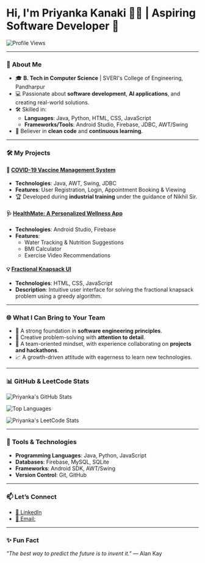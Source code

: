 # Hi, I'm Priyanka Kanaki 👩‍💻 | **Aspiring Software Developer** 🚀

![Profile Views](https://komarev.com/ghpvc/?username=priyanka-kanaki&style=flat-square&color=blue)

---

### 🌟 **About Me**
- 🎓 **B. Tech in Computer Science** | SVERI's College of Engineering, Pandharpur  
- 💻 Passionate about **software development**, **AI applications**, and creating real-world solutions.  
- 🛠️ Skilled in:  
  - **Languages**: Java, Python, HTML, CSS, JavaScript  
  - **Frameworks/Tools**: Android Studio, Firebase, JDBC, AWT/Swing  
- 🌟 Believer in **clean code** and **continuous learning**.

---

### 🛠️ **My Projects**
#### 🚀 [COVID-19 Vaccine Management System](#)
- **Technologies**: Java, AWT, Swing, JDBC  
- **Features**: User Registration, Login, Appointment Booking & Viewing  
- 🏆 Developed during **industrial training** under the guidance of Nikhil Sir.

#### 🩺 [HealthMate: A Personalized Wellness App](#)
- **Technologies**: Android Studio, Firebase  
- **Features**:  
  - Water Tracking & Nutrition Suggestions  
  - BMI Calculator  
  - Exercise Video Recommendations  

#### 💡 [Fractional Knapsack UI](#)
- **Technologies**: HTML, CSS, JavaScript  
- **Description**: Intuitive user interface for solving the fractional knapsack problem using a greedy algorithm.

---

### 🌐 **What I Can Bring to Your Team**
- 🚀 A strong foundation in **software engineering principles**.  
- 🧠 Creative problem-solving with **attention to detail**.  
- 🌟 A team-oriented mindset, with experience collaborating on **projects and hackathons**.  
- 📈 A growth-driven attitude with eagerness to learn new technologies.  

---
### 📊 **GitHub & LeetCode Stats**
![Priyanka's GitHub Stats](https://github-readme-stats.vercel.app/api?username=priyanka-kanaki&show_icons=true&theme=radical)

![Top Languages](https://github-readme-stats.vercel.app/api/top-langs/?username=priyanka-kanaki&layout=compact&theme=radical)

![Priyanka's LeetCode Stats](https://leetcard.jacoblin.cool/p_kanaki?theme=dark&font=Roboto&ext=heatmap)

---

### 🔧 **Tools & Technologies**
- **Programming Languages**: Java, Python, JavaScript  
- **Databases**: Firebase, MySQL, SQLite  
- **Frameworks**: Android SDK, AWT/Swing  
- **Version Control**: Git, GitHub

---

### 📫 **Let’s Connect**
- [💼 LinkedIn](https://www.linkedin.com/in/priyanka-kanaki)  
- [📧 Email:](priyankamlkanaki@gmail.com)

---

### ✨ **Fun Fact**
_"The best way to predict the future is to invent it."_ — Alan Kay
